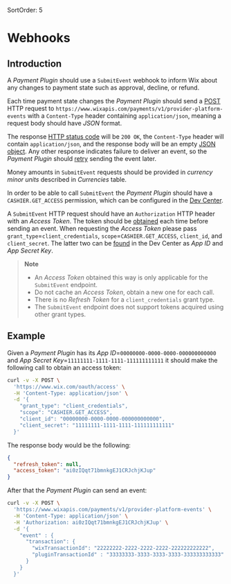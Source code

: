 SortOrder: 5
# Webhooks

## Introduction

A *Payment Plugin* should use a `SubmitEvent` webhook to inform Wix about any changes to payment state such as approval, decline, or refund.

Each time payment state changes the *Payment Plugin* should send a [POST](https://en.wikipedia.org/wiki/POST_(HTTP)) HTTP request to `https://www.wixapis.com/payments/v1/provider-platform-events` with a `Content-Type` header containing `application/json`, meaning a request body should have *JSON* format.

The response [HTTP status code](https://en.wikipedia.org/wiki/List_of_HTTP_status_codes) will be `200 OK`, the `Content-Type` header will contain `application/json`, and the response body will be an empty [JSON object](http://json-schema.org/understanding-json-schema/reference/object.html#object). Any other response indicates failure to deliver an event, so the *Payment Plugin* should [retry](https://en.wikipedia.org/wiki/Exponential_backoff) sending the event later.

Money amounts in `SubmitEvent` requests should be provided in *currency minor units* described in *Currencies* table.

In order to be able to call `SubmitEvent` the *Payment Plugin* should have a `CASHIER.GET_ACCESS` permission, which can be configured in the [Dev Center](https://dev.wix.com/dc3/my-apps/).

A `SubmitEvent` HTTP request should have an `Authorization` HTTP header with an *Access Token*. The token should be [obtained](https://dev.wix.com/api/rest/authorization/oauth-2/request-an-access-token) each time before sending an event. When requesting the *Access Token* please pass `grant_type`=`client_credentials`, `scope`=`CASHIER.GET_ACCESS`, `client_id`, and `client_secret`. The latter two can be [found](https://devforum.wix.com/kb/en/article/find-your-apps-secret-key) in the Dev Center as *App ID* and *App Secret Key*.

> **Note**
> * An *Access Token* obtained this way is only applicable for the `SubmitEvent` endpoint.
> * Do not cache an *Access Token*, obtain a new one for each call.
> * There is no *Refresh Token* for a `client_credentials` grant type.
> * The `SubmitEvent` endpoint does not support tokens acquired using other grant types.


## Example
Given a *Payment Plugin* has its *App ID*=`00000000-0000-0000-000000000000` and *App Secret Key*=`11111111-1111-1111-111111111111` it should make the following call to obtain an access token:
```bash
curl -v -X POST \
  'https://www.wix.com/oauth/access' \
  -H 'Content-Type: application/json' \
  -d '{
    "grant_type": "client_credentials",
    "scope": "CASHIER.GET_ACCESS",
    "client_id": "00000000-0000-0000-000000000000",
    "client_secret": "11111111-1111-1111-111111111111"
  }'
```
The response body would be the following:
```json
{
  "refresh_token": null,
  "access_token": "ai0zIQqt71bmnkgEJ1CRJchjKJup"
}
```
After that the *Payment Plugin* can send an event:
```bash
curl -v -X POST \
  'https://www.wixapis.com/payments/v1/provider-platform-events' \
  -H 'Content-Type: application/json' \
  -H 'Authorization: ai0zIQqt71bmnkgEJ1CRJchjKJup' \
  -d '{
    "event" : {
      "transaction": {
        "wixTransactionId": "22222222-2222-2222-2222-222222222222",
        "pluginTransactionId" : "33333333-3333-3333-3333-333333333333"
      }
    }
  }'
```
